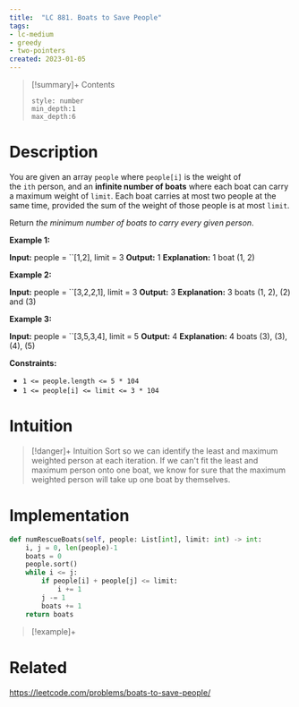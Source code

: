 ```yaml
---
title:  "LC 881. Boats to Save People"
tags:
- lc-medium
- greedy
- two-pointers
created: 2023-01-05
---
```


>[!summary]+ Contents
>```toc
>style: number
>min_depth:1
>max_depth:6
>```

# Description
You are given an array `people` where `people[i]` is the weight of the `ith` person, and an **infinite number of boats** where each boat can carry a maximum weight of `limit`. Each boat carries at most two people at the same time, provided the sum of the weight of those people is at most `limit`.

Return _the minimum number of boats to carry every given person_.

**Example 1:**

**Input:** people = ``[1,2], limit = 3
**Output:** 1
**Explanation:** 1 boat (1, 2)

**Example 2:**

**Input:** people = ``[3,2,2,1], limit = 3
**Output:** 3
**Explanation:** 3 boats (1, 2), (2) and (3)

**Example 3:**

**Input:** people = ``[3,5,3,4], limit = 5
**Output:** 4
**Explanation:** 4 boats (3), (3), (4), (5)

**Constraints:**

-   `1 <= people.length <= 5 * 104`
-   `1 <= people[i] <= limit <= 3 * 104`

# Intuition

>[!danger]+ Intuition
>Sort so we can identify the least and maximum weighted person at each iteration. If we can't fit the least and maximum person onto one boat, we know for sure that the maximum weighted person will take up one boat by themselves.

# Implementation
```python
def numRescueBoats(self, people: List[int], limit: int) -> int:
	i, j = 0, len(people)-1
	boats = 0
	people.sort()
	while i <= j:
		if people[i] + people[j] <= limit:
			i += 1
		j -= 1
		boats += 1
	return boats
```

>[!example]+ 


# Related
https://leetcode.com/problems/boats-to-save-people/